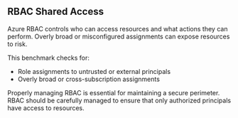 ## RBAC Shared Access

Azure RBAC controls who can access resources and what actions they can perform. Overly broad or misconfigured assignments can expose resources to risk.

This benchmark checks for:
- Role assignments to untrusted or external principals
- Overly broad or cross-subscription assignments

Properly managing RBAC is essential for maintaining a secure perimeter. RBAC should be carefully managed to ensure that only authorized principals have access to resources.